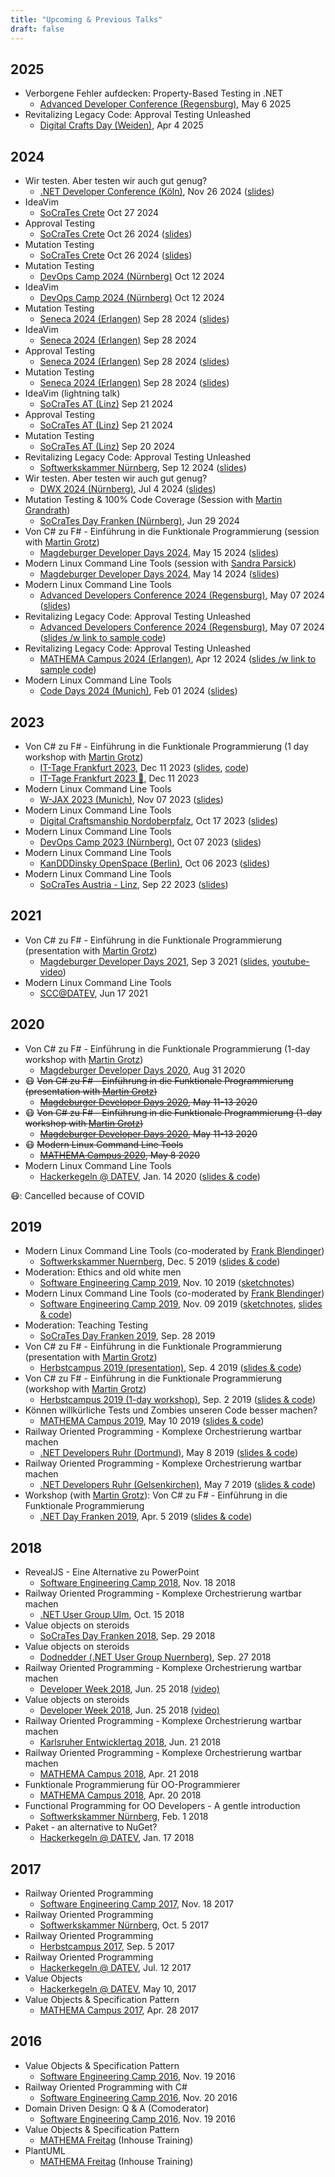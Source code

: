 ```yaml
---
title: "Upcoming & Previous Talks"
draft: false
---
```


## 2025

- Verborgene Fehler aufdecken: Property-Based Testing in .NET
  - [Advanced Developer Conference (Regensburg)](https://adc.ms/25/), May 6 2025
- Revitalizing Legacy Code: Approval Testing Unleashed
  - [Digital Crafts Day (Weiden)](https://dc-nordoberpfalz.de/DigitalCraftsDay/2025), Apr 4 2025

## 2024

- Wir testen. Aber testen wir auch gut genug?
  - [.NET Developer Conference (Köln)](https://www.dotnet-developer-conference.de/programm/), Nov 26 2024 ([slides](https://draptik.github.io/2024-11-ddc-mutation-testing))
- IdeaVim
  - [SoCraTes Crete](https://socrates-crete.org) Oct 27 2024
- Approval Testing
  - [SoCraTes Crete](https://socrates-crete.org) Oct 26 2024 ([slides](https://draptik.github.io/2024-10-crete-approval-testing))
- Mutation Testing
  - [SoCraTes Crete](https://socrates-crete.org) Oct 26 2024 ([slides](https://draptik.github.io/2024-10-crete-mutation-testing))
- Mutation Testing
  - [DevOps Camp 2024 (Nürnberg)](https://devops-camp.de/) Oct 12 2024
- IdeaVim
  - [DevOps Camp 2024 (Nürnberg)](https://devops-camp.de/) Oct 12 2024
- Mutation Testing
  - [Seneca 2024 (Erlangen)](https://seneca.camp/) Sep 28 2024 ([slides](https://draptik.github.io/2024-09-seneca-mutation-testing/1))
- IdeaVim
  - [Seneca 2024 (Erlangen)](https://seneca.camp/) Sep 28 2024
- Approval Testing
  - [Seneca 2024 (Erlangen)](https://seneca.camp/) Sep 28 2024 ([slides](https://draptik.github.io/2024-09-seneca-approval-testing/1))
- Mutation Testing
  - [Seneca 2024 (Erlangen)](https://seneca.camp/) Sep 28 2024 ([slides](https://draptik.github.io/2024-09-seneca-mutation-testing/1))
- IdeaVim (lightning talk)
  - [SoCraTes AT (Linz)](https://socrates-conference.at/) Sep 21 2024
- Approval Testing
  - [SoCraTes AT (Linz)](https://socrates-conference.at/) Sep 21 2024
- Mutation Testing
  - [SoCraTes AT (Linz)](https://socrates-conference.at/) Sep 20 2024
- Revitalizing Legacy Code: Approval Testing Unleashed
  - [Softwerkskammer Nürnberg](https://www.meetup.com/de-DE/softwerkskammer-nuernberg/events/302057824/), Sep 12 2024 ([slides](https://draptik.github.io/2024-09-swk-nbg-approval-testing/1))
- Wir testen. Aber testen wir auch gut genug?
  - [DWX 2024 (Nürnberg)](https://www.developer-week.de/programm2024/#/talk/wir-testen-aber-testen-wir-auch-gut-genug), Jul 4 2024 ([slides](https://draptik.github.io/2024-07-dwx24-mutation-testing/1))
- Mutation Testing & 100% Code Coverage (Session with [Martin Grandrath](https://www.linkedin.com/in/martin-grandrath/))
  - [SoCraTes Day Franken (Nürnberg)](https://socrates-day-franken.de), Jun 29 2024
- Von C# zu F# - Einführung in die Funktionale Programmierung (session with [Martin Grotz](https://www.linkedin.com/in/martin-grotz-6780332b5/))
  - [Magdeburger Developer Days 2024](https://md-devdays.de/act-details/1000350), May 15 2024 ([slides](https://draptik.github.io/2024-05-md-dev-days-fp-intro-csharp-fsharp/1))
- Modern Linux Command Line Tools (session with [Sandra Parsick](https://www.linkedin.com/in/sandra-parsick/))
  - [Magdeburger Developer Days 2024](https://md-devdays.de/act-details/1000347), May 14 2024 ([slides](https://draptik.github.io/2024-05-magdeburger-devdays-modern-linux-cli-tools/1))
- Modern Linux Command Line Tools
  - [Advanced Developers Conference 2024 (Regensburg)](https://adc.ms/24/Session), May 07 2024 ([slides](https://draptik.github.io/2024-05-adc-modern-linux-cli-tools/1))
- Revitalizing Legacy Code: Approval Testing Unleashed
  - [Advanced Developers Conference 2024 (Regensburg)](hhttps://adc.ms/24/Session), May 07 2024 ([slides /w link to sample code](https://draptik.github.io/2024-05-adc-approval-testing/1))
- Revitalizing Legacy Code: Approval Testing Unleashed
  - [MATHEMA Campus 2024 (Erlangen)](https://www.mathema.de/events/mathema-campus), Apr 12 2024 ([slides /w link to sample code](https://draptik.github.io/2024-4-mathemacampus-approval-testing/1))
- Modern Linux Command Line Tools
  - [Code Days 2024 (Munich)](https://www.code-days.de/code-days-2024), Feb 01 2024 ([slides](https://draptik.github.io/2024-01-code-days-modern-linux-cli-tools/1))

## 2023

- Von C# zu F# - Einführung in die Funktionale Programmierung (1 day workshop with [Martin Grotz](https://twitter.com/mobilgroma))
  - [IT-Tage Frankfurt 2023](https://www.ittage.informatik-aktuell.de/programm/2023/von-c-sharp-zu-f-sharp-einfuehrung-in-die-funktionale-programmierung.html), Dec 11 2023 ([slides](https://mathema-gmbh.github.io/2023-12-it-tage-fp-intro-csharp-fsharp), [code](https://github.com/MATHEMA-GmbH/2023-fp-intro-csharp-fsharp/tree/it-tage-workshop))
  - [IT-Tage Frankfurt 2023 💾](https://web.archive.org/web/20230613204853/https://www.ittage.informatik-aktuell.de/programm/2023/von-c-sharp-zu-f-sharp-einfuehrung-in-die-funktionale-programmierung.html), Dec 11 2023
- Modern Linux Command Line Tools
  - [W-JAX 2023 (Munich)](https://jax.de/devops-continuous-delivery/modern-linux-cli-tools/), Nov 07 2023 ([slides](https://draptik.github.io/2023-11-wjax-modern-linux-cli-tools/))
- Modern Linux Command Line Tools
  - [Digital Craftsmanship Nordoberpfalz](https://www.meetup.com/de-DE/digital-craftsmanship-nordoberpfalz/events/291863090/), Oct 17 2023 ([slides](https://draptik.github.io/2023-10-digital-craftsmanship-nordoberpfalz-modern-linux-cli-tools/))
- Modern Linux Command Line Tools
  - [DevOps Camp 2023 (Nürnberg)](https://devops-camp.de/), Oct 07 2023 ([slides]( https://draptik.github.io/2023-10-devops-camp-modern-linux-cli-tools/))
- Modern Linux Command Line Tools
  - [KanDDDinsky OpenSpace (Berlin)](https://kandddinsky.de/), Oct 06 2023 ([slides](https://draptik.github.io/2023-10-kandddinsky-openspace-modern-linux-cli-tools/))
- Modern Linux Command Line Tools
  - [SoCraTes Austria - Linz](https://socrates-conference.at/), Sep 22 2023 ([slides](https://draptik.github.io/2024-09-swk-nbg-approval-testing/1))

## 2021

- Von C# zu F# - Einführung in die Funktionale Programmierung (presentation with [Martin Grotz](https://twitter.com/mobilgroma))
  - [Magdeburger Developer Days 2021](https://www.md-devdays.de/Act?id=1000230), Sep 3 2021
    ([slides](https://mathema-gmbh.github.io/2021-09-magdeburger-devdays-fp-intro-csharp-fsharp/), [youtube-video](https://www.youtube.com/watch?v=MvVNAlclRfg))
- Modern Linux Command Line Tools
  - [SCC@DATEV](https://ti.to/scc-datev/modern-linux-cli-tools), Jun 17 2021

## 2020

- Von C# zu F# - Einführung in die Funktionale Programmierung (1-day workshop with [Martin Grotz](https://twitter.com/mobilgroma))
  - [Magdeburger Developer Days 2020](https://www.md-devdays.de/Act?id=1000229), Aug 31 2020
- 😷 ~~Von C# zu F# - Einführung in die Funktionale Programmierung (presentation with [Martin Grotz](https://twitter.com/mobilgroma))~~
  - ~~[Magdeburger Developer Days 2020](https://www.md-devdays.de/Act?id=1000230), May 11-13 2020~~
- 😷 ~~Von C# zu F# - Einführung in die Funktionale Programmierung (1-day workshop with [Martin Grotz](https://twitter.com/mobilgroma))~~
  - ~~[Magdeburger Developer Days 2020](https://www.md-devdays.de/Act?id=1000229), May 11-13 2020~~
- 😷 ~~Modern Linux Command Line Tools~~
  - ~~[MATHEMA Campus 2020](https://www.mathema.de/veranstaltungen/mathema-campus), May 8 2020~~
- Modern Linux Command Line Tools
  - [Hackerkegeln @ DATEV](https://hackerkegeln.de),
    Jan. 14 2020 ([slides & code](https://github.com/draptik/2020-01-modern-linux-command-line-tools))

😷: Cancelled because of COVID

## 2019

- Modern Linux Command Line Tools (co-moderated by [Frank Blendinger](https://twitter.com/yooogan))
  - [Softwerkskammer Nuernberg](https://www.softwerkskammer.org/activities/Treffen_SWK_Nuernberg_dez_2019_modern_linux_cli_tools),
    Dec. 5 2019 ([slides & code](https://github.com/draptik/2019-12-modern-linux-command-line-tools))
- Moderation: Ethics and old white men
  - [Software Engineering Camp 2019](https://swe-camp.de/), Nov. 10 2019
    ([sketchnotes](https://twitter.com/wolkencode/status/1193512119431520258))
- Modern Linux Command Line Tools (co-moderated by [Frank Blendinger](https://twitter.com/yooogan))
  - [Software Engineering Camp 2019](https://swe-camp.de/), Nov. 09 2019
    ([sketchnotes](https://twitter.com/wolkencode/status/1193122008684486656), [slides & code](https://github.com/draptik/2019-11-modern-linux-cli-tools))
- Moderation: Teaching Testing
  - [SoCraTes Day Franken 2019](https://socrates-day-franken.de/), Sep. 28 2019
- Von C# zu F# - Einführung in die Funktionale Programmierung (presentation with [Martin Grotz](https://twitter.com/mobilgroma))
  - [Herbstcampus 2019 (presentation)](https://www.herbstcampus.de/lecture.php?id=8768), Sep. 4 2019
    ([slides & code](https://github.com/redheads/2019-09-herbstcampus-fp-intro-csharp-fsharp))
- Von C# zu F# - Einführung in die Funktionale Programmierung (workshop with [Martin Grotz](https://twitter.com/mobilgroma))
  - [Herbstcampus 2019 (1-day workshop)](https://www.herbstcampus.de/lecture.php?id=8769), Sep. 2
    2019 ([slides & code](https://github.com/redheads/2019-09-herbstcampus-fp-intro-csharp-fsharp))
- Können willkürliche Tests und Zombies unseren Code besser machen?
  - [MATHEMA Campus 2019](https://www.mathema.de/veranstaltungen/mathema-campus), May 10 2019 ([slides & code](https://github.com/redheads/2019-05-10-mathemacampus-testing))
- Railway Oriented Programming - Komplexe Orchestrierung wartbar machen
  - [.NET Developers Ruhr (Dortmund)](https://www.xing.com/communities/groups/punkt-net-user-group-dortmund-8078-1012640/about), May 8 2019 ([slides & code](https://github.com/redheads/2019-05-nug-ruhr-railway-oriented-programming))
- Railway Oriented Programming - Komplexe Orchestrierung wartbar machen
  - [.NET Developers Ruhr (Gelsenkirchen)](https://www.meetup.com/de-DE/NET-Developers-Ruhr/events/258641255/), May 7 2019 ([slides & code](https://github.com/redheads/2019-05-nug-ruhr-railway-oriented-programming))
- Workshop (with [Martin Grotz](https://twitter.com/mobilgroma)): Von C# zu F# - Einführung in die Funktionale Programmierung
  - [.NET Day Franken 2019](https://www.dotnet-day-franken.de/workshops/item/6-ws5-von-c-zu-f-einfuehrung-in-die-funktionale-programmierung), Apr. 5 2019 ([slides & code](https://github.com/redheads/2019-04-05-fp-workshop-dotnetday-franken))

## 2018

- RevealJS - Eine Alternative zu PowerPoint
  - [Software Engineering Camp 2018](https://swe-camp.de/), Nov. 18 2018
- Railway Oriented Programming - Komplexe Orchestrierung wartbar machen
  - [.NET User Group Ulm](https://www.meetup.com/de-DE/NET-Developer-Group-Ulm-Oberschwaben/events/255135309/), Oct. 15 2018
- Value objects on steroids
  - [SoCraTes Day Franken 2018](https://socrates-day-franken.de), Sep. 29 2018
- Value objects on steroids
  - [Dodnedder (.NET User Group Nuernberg)](https://www.dodnedder.de/termine/71-value-objects-on-steroids), Sep. 27 2018
- Railway Oriented Programming - Komplexe Orchestrierung wartbar machen
  - [Developer Week 2018](https://www.developer-week.de/programm/#/talk/railway-oriented-programming-komplexe-orchestrierung-wartbar-machen), Jun. 25 2018 [(video)](https://vimeo.com/279232246)
- Value objects on steroids
  - [Developer Week 2018](https://www.developer-week.de/programm/#/talk/value-objects-on-steroids), Jun. 25 2018 [(video)](https://vimeo.com/278291038)
- Railway Oriented Programming - Komplexe Orchestrierung wartbar machen
  - [Karlsruher Entwicklertag 2018](https://entwicklertag.de/karlsruhe/2018/), Jun. 21 2018
- Railway Oriented Programming - Komplexe Orchestrierung wartbar machen
  - [MATHEMA Campus 2018](https://www.mathema.de/veranstaltungen/mathema-campus), Apr. 21 2018
- Funktionale Programmierung für OO-Programmierer
  - [MATHEMA Campus 2018](https://www.mathema.de/veranstaltungen/mathema-campus), Apr. 20 2018
- Functional Programming for OO Developers - A gentle introduction
  - [Softwerkskammer Nürnberg](https://www.softwerkskammer.org/activities/Treffen_52_SWK_Nuernberg_Mock_Heuristiken_FP_Fuer_OO_Entwickler), Feb. 1 2018
- Paket - an alternative to NuGet?
  - [Hackerkegeln @ DATEV](https://www.datev.de/web/de/m/karriere/arbeitgeber-datev/arbeiten-in-der-softwareentwicklung/software-craftsmanship-community/), Jan. 17 2018

## 2017

- Railway Oriented Programming
  - [Software Engineering Camp 2017](https://swe-camp.de/), Nov. 18 2017
- Railway Oriented Programming
  - [Softwerkskammer Nürnberg](https://www.softwerkskammer.org/activities/Treffen_50_SWK_Nuernberg), Oct. 5 2017
- Railway Oriented Programming
  - [Herbstcampus 2017](https://www.herbstcampus.de), Sep. 5 2017
- Railway Oriented Programming
  - [Hackerkegeln @ DATEV](https://www.datev.de/web/de/m/karriere/arbeitgeber-datev/arbeiten-in-der-softwareentwicklung/software-craftsmanship-community/), Jul. 12 2017
- Value Objects
  - [Hackerkegeln @ DATEV](https://www.datev.de/web/de/m/karriere/arbeitgeber-datev/arbeiten-in-der-softwareentwicklung/software-craftsmanship-community/), May 10, 2017
- Value Objects & Specification Pattern
  - [MATHEMA Campus 2017](https://www.mathema.de/veranstaltungen/mathema-campus), Apr. 28 2017

## 2016

- Value Objects & Specification Pattern
  - [Software Engineering Camp 2016](https://swe-camp.de/), Nov. 19 2016
- Railway Oriented Programming with C#
  - [Software Engineering Camp 2016](https://swe-camp.de/), Nov. 20 2016
- Domain Driven Design: Q & A (Comoderator)
  - [Software Engineering Camp 2016](https://swe-camp.de/), Nov. 19 2016
- Value Objects & Specification Pattern
  - [MATHEMA Freitag](https://www.mathema.de) (Inhouse Training)
- PlantUML
  - [MATHEMA Freitag](https://www.mathema.de) (Inhouse Training)
